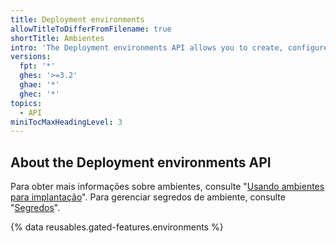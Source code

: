 ```yaml
---
title: Deployment environments
allowTitleToDifferFromFilename: true
shortTitle: Ambientes
intro: 'The Deployment environments API allows you to create, configure, and delete deployment environments.'
versions:
  fpt: '*'
  ghes: '>=3.2'
  ghae: '*'
  ghec: '*'
topics:
  - API
miniTocMaxHeadingLevel: 3
---
```


## About the Deployment environments API

Para obter mais informações sobre ambientes, consulte "[Usando ambientes para implantação](/actions/deployment/using-environments-for-deployment)". Para gerenciar segredos de ambiente, consulte "[Segredos](/rest/reference/actions#secrets)".

{% data reusables.gated-features.environments %}

